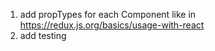 1) add propTypes for each Component like in https://redux.js.org/basics/usage-with-react
2) add testing